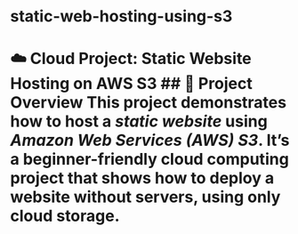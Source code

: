 # static-web-hosting-using-s3
# ☁️ Cloud Project: Static Website Hosting on AWS S3  ## 📌 Project Overview This project demonstrates how to host a *static website* using *Amazon Web Services (AWS) S3*.   It’s a beginner-friendly cloud computing project that shows how to deploy a website without servers, using only cloud storage.  

